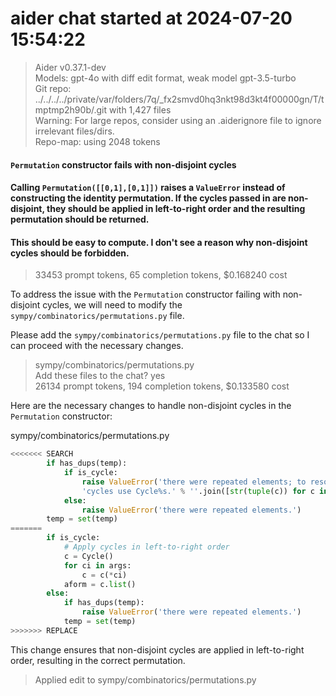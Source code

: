 
# aider chat started at 2024-07-20 15:54:22

> Aider v0.37.1-dev  
> Models: gpt-4o with diff edit format, weak model gpt-3.5-turbo  
> Git repo: ../../../../private/var/folders/7q/_fx2smvd0hq3nkt98d3kt4f00000gn/T/tmptmp2h90b/.git with 1,427 files  
> Warning: For large repos, consider using an .aiderignore file to ignore irrelevant files/dirs.  
> Repo-map: using 2048 tokens  

#### `Permutation` constructor fails with non-disjoint cycles  
#### Calling `Permutation([[0,1],[0,1]])` raises a `ValueError` instead of constructing the identity permutation.  If the cycles passed in are non-disjoint, they should be applied in left-to-right order and the resulting permutation should be returned.  
####   
#### This should be easy to compute.  I don't see a reason why non-disjoint cycles should be forbidden.  
> 33453 prompt tokens, 65 completion tokens, $0.168240 cost  

To address the issue with the `Permutation` constructor failing with non-disjoint cycles, we will need to modify the `sympy/combinatorics/permutations.py` file.

Please add the `sympy/combinatorics/permutations.py` file to the chat so I can proceed with the necessary changes.

> sympy/combinatorics/permutations.py  
> Add these files to the chat? yes  
> 26134 prompt tokens, 194 completion tokens, $0.133580 cost  

Here are the necessary changes to handle non-disjoint cycles in the `Permutation` constructor:

sympy/combinatorics/permutations.py
```python
<<<<<<< SEARCH
        if has_dups(temp):
            if is_cycle:
                raise ValueError('there were repeated elements; to resolve '
                'cycles use Cycle%s.' % ''.join([str(tuple(c)) for c in args]))
            else:
                raise ValueError('there were repeated elements.')
        temp = set(temp)
=======
        if is_cycle:
            # Apply cycles in left-to-right order
            c = Cycle()
            for ci in args:
                c = c(*ci)
            aform = c.list()
        else:
            if has_dups(temp):
                raise ValueError('there were repeated elements.')
            temp = set(temp)
>>>>>>> REPLACE
```

This change ensures that non-disjoint cycles are applied in left-to-right order, resulting in the correct permutation.

> Applied edit to sympy/combinatorics/permutations.py  
